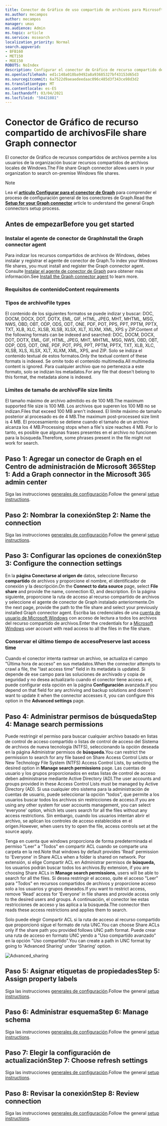 ```yaml
---
title: Conector de Gráfico de uso compartido de archivos para Microsoft Search
ms.author: mecampos
author: mecampos
manager: umas
ms.audience: Admin
ms.topic: article
ms.service: mssearch
localization_priority: Normal
search.appverid:
- BFB160
- MET150
- MOE150
ROBOTS: NoIndex
description: Configurar el conector de Gráfico de recurso compartido de archivos para Microsoft Search
ms.openlocfilehash: ed1c148a018ba9492a8a93685327bf43153d65d3
ms.sourcegitcommit: 6a7522d9aeaedeedaac096c485d3f343ce98d3d2
ms.translationtype: MT
ms.contentlocale: es-ES
ms.lasthandoff: 03/04/2021
ms.locfileid: "50421081"
---
```

<!---Previous ms.author: rusamai --->

# <a name="file-share-graph-connector"></a><span data-ttu-id="9413a-103">Conector de Gráfico de recurso compartido de archivos</span><span class="sxs-lookup"><span data-stu-id="9413a-103">File share Graph connector</span></span>

<span data-ttu-id="9413a-104">El conector de Gráfico de recursos compartidos de archivos permite a los usuarios de la organización buscar recursos compartidos de archivos locales de Windows.</span><span class="sxs-lookup"><span data-stu-id="9413a-104">The File share Graph connector allows users in your organization to search on-premise Windows file shares.</span></span>

> [!NOTE]
> <span data-ttu-id="9413a-105">Lea el [**artículo Configurar para el conector de Graph**](configure-connector.md) para comprender el proceso de configuración general de los conectores de Graph.</span><span class="sxs-lookup"><span data-stu-id="9413a-105">Read the [**Setup for your Graph connector**](configure-connector.md) article to understand the general Graph connectors setup process.</span></span>

## <a name="before-you-get-started"></a><span data-ttu-id="9413a-106">Antes de empezar</span><span class="sxs-lookup"><span data-stu-id="9413a-106">Before you get started</span></span>

### <a name="install-the-graph-connector-agent"></a><span data-ttu-id="9413a-107">Instalar el agente de conector de Graph</span><span class="sxs-lookup"><span data-stu-id="9413a-107">Install the Graph connector agent</span></span>

<span data-ttu-id="9413a-108">Para indizar los recursos compartidos de archivos de Windows, debes instalar y registrar el agente de conector de Graph.</span><span class="sxs-lookup"><span data-stu-id="9413a-108">To index your Windows file shares, you must install and register the Graph connector agent.</span></span> <span data-ttu-id="9413a-109">Consulte [Instalar el agente de conector de Graph](on-prem-agent.md) para obtener más información.</span><span class="sxs-lookup"><span data-stu-id="9413a-109">See [Install the Graph connector agent](on-prem-agent.md) to learn more.</span></span>  

### <a name="content-requirements"></a><span data-ttu-id="9413a-110">Requisitos de contenido</span><span class="sxs-lookup"><span data-stu-id="9413a-110">Content requirements</span></span>

### <a name="file-types"></a><span data-ttu-id="9413a-111">Tipos de archivo</span><span class="sxs-lookup"><span data-stu-id="9413a-111">File types</span></span>

<span data-ttu-id="9413a-112">El contenido de los siguientes formatos se puede indizar y buscar: DOC, DOCM, DOCX, DOT, DOTX, EML, GIF, HTML, JPEG, MHT, MHTML, MSG, NWS, OBD, OBT, ODP, ODS, ODT, ONE, PDF, POT, PPS, PPT, PPTM, PPTX, TXT, XLB, XLC, XLSB, XLSB, XLSX, XLT, XLXM, XML, XPS y ZIP.</span><span class="sxs-lookup"><span data-stu-id="9413a-112">Content of the following formats can be indexed and searched: DOC, DOCM, DOCX, DOT, DOTX, EML, GIF, HTML, JPEG, MHT, MHTML, MSG, NWS, OBD, OBT, ODP, ODS, ODT, ONE, PDF, POT, PPS, PPT, PPTM, PPTX, TXT, XLB, XLC, XLSB, XLS, XLSX, XLT, XLXM, XML, XPS, and ZIP.</span></span> <span data-ttu-id="9413a-113">Solo se indiza el contenido textual de estos formatos.</span><span class="sxs-lookup"><span data-stu-id="9413a-113">Only the textual content of these formats is indexed.</span></span> <span data-ttu-id="9413a-114">Se omite todo el contenido multimedia.</span><span class="sxs-lookup"><span data-stu-id="9413a-114">All multimedia content is ignored.</span></span> <span data-ttu-id="9413a-115">Para cualquier archivo que no pertenezca a este formato, solo se indizan los metadatos.</span><span class="sxs-lookup"><span data-stu-id="9413a-115">For any file that doesn't belong to this format, the metadata alone is indexed.</span></span>

### <a name="file-size-limits"></a><span data-ttu-id="9413a-116">Límites de tamaño de archivo</span><span class="sxs-lookup"><span data-stu-id="9413a-116">File size limits</span></span>

<span data-ttu-id="9413a-117">El tamaño máximo de archivo admitido es de 100 MB.</span><span class="sxs-lookup"><span data-stu-id="9413a-117">The maximum supported file size is 100 MB.</span></span> <span data-ttu-id="9413a-118">Los archivos que superen los 100 MB no se indizan.</span><span class="sxs-lookup"><span data-stu-id="9413a-118">Files that exceed 100 MB aren't indexed.</span></span> <span data-ttu-id="9413a-119">El límite máximo de tamaño posterior al procesado es de 4 MB.</span><span class="sxs-lookup"><span data-stu-id="9413a-119">The maximum post-processed size limit is 4 MB.</span></span> <span data-ttu-id="9413a-120">El procesamiento se detiene cuando el tamaño de un archivo alcanza los 4 MB.</span><span class="sxs-lookup"><span data-stu-id="9413a-120">Processing stops when a file's size reaches 4 MB.</span></span> <span data-ttu-id="9413a-121">Por lo tanto, es posible que algunas frases presentes en el archivo no funcionen para la búsqueda.</span><span class="sxs-lookup"><span data-stu-id="9413a-121">Therefore, some phrases present in the file might not work for search.</span></span>

## <a name="step-1-add-a-graph-connector-in-the-microsoft-365-admin-center"></a><span data-ttu-id="9413a-122">Paso 1: Agregar un conector de Graph en el Centro de administración de Microsoft 365</span><span class="sxs-lookup"><span data-stu-id="9413a-122">Step 1: Add a Graph connector in the Microsoft 365 admin center</span></span>

<span data-ttu-id="9413a-123">Siga las instrucciones [generales de configuración](https://docs.microsoft.com/microsoftsearch/configure-connector).</span><span class="sxs-lookup"><span data-stu-id="9413a-123">Follow the general [setup instructions](https://docs.microsoft.com/microsoftsearch/configure-connector).</span></span>
<!---If the above phrase does not apply, delete it and insert specific details for your data source that are different from general setup instructions.-->

## <a name="step-2-name-the-connection"></a><span data-ttu-id="9413a-124">Paso 2: Nombrar la conexión</span><span class="sxs-lookup"><span data-stu-id="9413a-124">Step 2: Name the connection</span></span>

<span data-ttu-id="9413a-125">Siga las instrucciones [generales de configuración](https://docs.microsoft.com/microsoftsearch/configure-connector).</span><span class="sxs-lookup"><span data-stu-id="9413a-125">Follow the general [setup instructions](https://docs.microsoft.com/microsoftsearch/configure-connector).</span></span>
<!---If the above phrase does not apply, delete it and insert specific details for your data source that are different from general setup instructions.-->

## <a name="step-3-configure-the-connection-settings"></a><span data-ttu-id="9413a-126">Paso 3: Configurar las opciones de conexión</span><span class="sxs-lookup"><span data-stu-id="9413a-126">Step 3: Configure the connection settings</span></span>

<span data-ttu-id="9413a-127">En la **página Conectarse al origen de** datos, seleccione Recurso **compartido** de archivos y proporcione el nombre, el identificador de conexión y la descripción.</span><span class="sxs-lookup"><span data-stu-id="9413a-127">On the **Connect to data source** page, select **File share** and provide the name, connection ID, and description.</span></span> <span data-ttu-id="9413a-128">En la página siguiente, proporcione la ruta de acceso al recurso compartido de archivos y seleccione el agente de conector de Graph instalado anteriormente.</span><span class="sxs-lookup"><span data-stu-id="9413a-128">On the next page, provide the path to the file share and select your previously installed Graph connector agent.</span></span> <span data-ttu-id="9413a-129">Escriba las credenciales de una [cuenta de usuario de Microsoft Windows](https://microsoft.com/windows) con acceso de lectura a todos los archivos del recurso compartido de archivos.</span><span class="sxs-lookup"><span data-stu-id="9413a-129">Enter the credentials for a [Microsoft Windows](https://microsoft.com/windows) user account with read access to all the files in the file share.</span></span>

### <a name="preserve-last-access-time"></a><span data-ttu-id="9413a-130">Conservar el último tiempo de acceso</span><span class="sxs-lookup"><span data-stu-id="9413a-130">Preserve last access time</span></span>

<span data-ttu-id="9413a-131">Cuando el conector intenta rastrear un archivo, se actualiza el campo "Última hora de acceso" en sus metadatos.</span><span class="sxs-lookup"><span data-stu-id="9413a-131">When the connector attempts to crawl a file, the "last access time" field in its metadata is updated.</span></span> <span data-ttu-id="9413a-132">Si depende de ese campo para las soluciones de archivado y copia de seguridad y no desea actualizarlo cuando el conector tiene acceso a él, puede configurar esta opción en la página **Configuración** avanzada.</span><span class="sxs-lookup"><span data-stu-id="9413a-132">If you depend on that field for any archiving and backup solutions and doesn't want to update it when the connector accesses it, you can configure this option in the **Advanced settings** page.</span></span>

## <a name="step-4-manage-search-permissions"></a><span data-ttu-id="9413a-133">Paso 4: Administrar permisos de búsqueda</span><span class="sxs-lookup"><span data-stu-id="9413a-133">Step 4: Manage search permissions</span></span>

<span data-ttu-id="9413a-134">Puede restringir el permiso para buscar cualquier archivo basado en listas de control de acceso compartido o listas de control de acceso del Sistema de archivos de nueva tecnología (NTFS), seleccionando la opción deseada en la página Administrar permisos de **búsqueda.**</span><span class="sxs-lookup"><span data-stu-id="9413a-134">You can restrict the permission to search for any file based on Share Access Control Lists or New Technology File System (NTFS) Access Control Lists, by selecting the desired option in **Manage search permissions** page.</span></span> <span data-ttu-id="9413a-135">Las cuentas de usuario y los grupos proporcionados en estas listas de control de acceso deben administrarse mediante Active Directory (AD).</span><span class="sxs-lookup"><span data-stu-id="9413a-135">The user accounts and groups provided in these Access Control Lists must be managed by Active Directory (AD).</span></span> <span data-ttu-id="9413a-136">Si usa cualquier otro sistema para la administración de cuentas de usuario, puede seleccionar la opción "todos", que permite a los usuarios buscar todos los archivos sin restricciones de acceso.</span><span class="sxs-lookup"><span data-stu-id="9413a-136">If you are using any other system for user accounts management, you can select 'everyone' option, which lets users search for all the files without any access restrictions.</span></span> <span data-ttu-id="9413a-137">Sin embargo, cuando los usuarios intentan abrir el archivo, se aplican los controles de acceso establecidos en el origen.</span><span class="sxs-lookup"><span data-stu-id="9413a-137">However, when users try to open the file, access controls set at the source apply.</span></span>

<span data-ttu-id="9413a-138">Tenga en cuenta que windows proporciona de forma predeterminada el permiso "Leer" a "Todos" en compartir ACL cuando se comparte una carpeta en la red.</span><span class="sxs-lookup"><span data-stu-id="9413a-138">Note that windows by default provides 'Read' permission to 'Everyone' in Share ACLs when a folder is shared on network.</span></span> <span data-ttu-id="9413a-139">Por extensión, si elige Compartir ACL en Administrar permisos de **búsqueda,** los usuarios podrán buscar todos los archivos.</span><span class="sxs-lookup"><span data-stu-id="9413a-139">By extension, if you are choosing Share ACLs in **Manage search permissions**, users will be able to search for all the files.</span></span> <span data-ttu-id="9413a-140">Si desea restringir el acceso, quite el acceso "Leer" para "Todos" en recursos compartidos de archivos y proporcione acceso solo a los usuarios y grupos deseados.</span><span class="sxs-lookup"><span data-stu-id="9413a-140">If you want to restrict access, remove 'Read' access for 'Everyone' in file shares and provide access only to the desired users and groups.</span></span> <span data-ttu-id="9413a-141">A continuación, el conector lee estas restricciones de acceso y las aplica a la búsqueda.</span><span class="sxs-lookup"><span data-stu-id="9413a-141">The connector then reads these access restrictions and applies them to search.</span></span>

<span data-ttu-id="9413a-142">Solo puede elegir Compartir ACL si la ruta de acceso al recurso compartido que proporcionó sigue el formato de ruta UNC.</span><span class="sxs-lookup"><span data-stu-id="9413a-142">You can choose Share ACLs only if the share path you provided follows UNC path format.</span></span> <span data-ttu-id="9413a-143">Puede crear una ruta de acceso en formato UNC yendo a "Uso compartido avanzado" en la opción "Uso compartido".</span><span class="sxs-lookup"><span data-stu-id="9413a-143">You can create a path in UNC format by going to 'Advanced Sharing' under 'Sharing' option.</span></span>

![Advanced_sharing](media/file-connector/file-advanced-sharing.png)

## <a name="step-5-assign-property-labels"></a><span data-ttu-id="9413a-145">Paso 5: Asignar etiquetas de propiedades</span><span class="sxs-lookup"><span data-stu-id="9413a-145">Step 5: Assign property labels</span></span>

<span data-ttu-id="9413a-146">Siga las instrucciones [generales de configuración](https://docs.microsoft.com/microsoftsearch/configure-connector).</span><span class="sxs-lookup"><span data-stu-id="9413a-146">Follow the general [setup instructions](https://docs.microsoft.com/microsoftsearch/configure-connector).</span></span>
<!---If the above phrase does not apply, delete it and insert specific details for your data source that are different from general setup instructions.-->

## <a name="step-6-manage-schema"></a><span data-ttu-id="9413a-147">Paso 6: Administrar esquema</span><span class="sxs-lookup"><span data-stu-id="9413a-147">Step 6: Manage schema</span></span>

<span data-ttu-id="9413a-148">Siga las instrucciones [generales de configuración](https://docs.microsoft.com/microsoftsearch/configure-connector).</span><span class="sxs-lookup"><span data-stu-id="9413a-148">Follow the general [setup instructions](https://docs.microsoft.com/microsoftsearch/configure-connector).</span></span>
<!---If the above phrase does not apply, delete it and insert specific details for your data source that are different from general setup instructions.-->

## <a name="step-7-choose-refresh-settings"></a><span data-ttu-id="9413a-149">Paso 7: Elegir la configuración de actualización</span><span class="sxs-lookup"><span data-stu-id="9413a-149">Step 7: Choose refresh settings</span></span>

<span data-ttu-id="9413a-150">Siga las instrucciones [generales de configuración](https://docs.microsoft.com/microsoftsearch/configure-connector).</span><span class="sxs-lookup"><span data-stu-id="9413a-150">Follow the general [setup instructions](https://docs.microsoft.com/microsoftsearch/configure-connector).</span></span>
<!---If the above phrase does not apply, delete it and insert specific details for your data source that are different from general setup instructions.-->

## <a name="step-8-review-connection"></a><span data-ttu-id="9413a-151">Paso 8: Revisar la conexión</span><span class="sxs-lookup"><span data-stu-id="9413a-151">Step 8: Review connection</span></span>

<span data-ttu-id="9413a-152">Siga las instrucciones [generales de configuración](https://docs.microsoft.com/microsoftsearch/configure-connector).</span><span class="sxs-lookup"><span data-stu-id="9413a-152">Follow the general [setup instructions](https://docs.microsoft.com/microsoftsearch/configure-connector).</span></span>
<!---If the above phrase does not apply, delete it and insert specific details for your data source that are different from general setup 
instructions.-->

<!---## Troubleshooting-->
<!---Insert troubleshooting recommendations for this data source-->

<!---## Limitations-->
<!---Insert limitations for this data source-->
